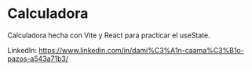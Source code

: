 # Calculadora

Calculadora hecha con Vite y React para practicar el useState.

LinkedIn: https://www.linkedin.com/in/dami%C3%A1n-caama%C3%B1o-pazos-a543a71b3/